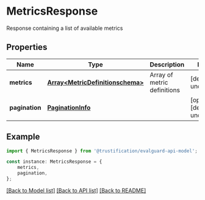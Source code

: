 # MetricsResponse

Response containing a list of available metrics

## Properties

Name | Type | Description | Notes
------------ | ------------- | ------------- | -------------
**metrics** | [**Array&lt;MetricDefinitionschema&gt;**](MetricDefinitionschema.md) | Array of metric definitions | [default to undefined]
**pagination** | [**PaginationInfo**](PaginationInfo.md) |  | [optional] [default to undefined]

## Example

```typescript
import { MetricsResponse } from '@trustification/evalguard-api-model';

const instance: MetricsResponse = {
    metrics,
    pagination,
};
```

[[Back to Model list]](../README.md#documentation-for-models) [[Back to API list]](../README.md#documentation-for-api-endpoints) [[Back to README]](../README.md)
